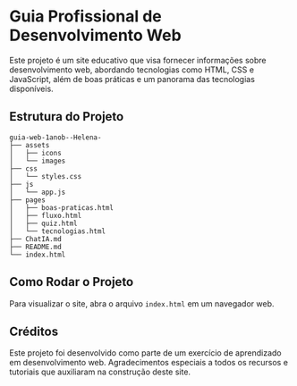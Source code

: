 # Guia Profissional de Desenvolvimento Web

Este projeto é um site educativo que visa fornecer informações sobre desenvolvimento web, abordando tecnologias como HTML, CSS e JavaScript, além de boas práticas e um panorama das tecnologias disponíveis.

## Estrutura do Projeto

```
guia-web-1anob--Helena-
├── assets
│   ├── icons
│   └── images
├── css
│   └── styles.css
├── js
│   └── app.js
├── pages
│   ├── boas-praticas.html
│   ├── fluxo.html
│   ├── quiz.html
│   └── tecnologias.html
├── ChatIA.md
├── README.md
└── index.html
```

## Como Rodar o Projeto

Para visualizar o site, abra o arquivo `index.html` em um navegador web.

## Créditos

Este projeto foi desenvolvido como parte de um exercício de aprendizado em desenvolvimento web. Agradecimentos especiais a todos os recursos e tutoriais que auxiliaram na construção deste site.